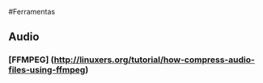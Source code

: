 #Ferramentas

## Audio

### [FFMPEG] (http://linuxers.org/tutorial/how-compress-audio-files-using-ffmpeg)
